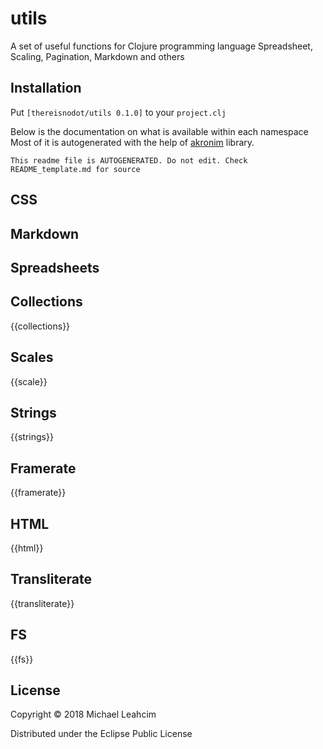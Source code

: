 # utils

A set of useful functions for Clojure programming language
Spreadsheet, Scaling, Pagination, Markdown and others


## Installation 
Put 
`[thereisnodot/utils 0.1.0]` to your `project.clj`

Below is the documentation on what is available within each namespace
Most of it is autogenerated with the help of
[akronim](https://github.com/MichaelLeachim/akronim) library. 

```
This readme file is AUTOGENERATED. Do not edit. Check README_template.md for source
```

## CSS
## Markdown
## Spreadsheets

## Collections
{{collections}}
## Scales
{{scale}}
## Strings
{{strings}}
## Framerate
{{framerate}}
## HTML
{{html}}
## Transliterate
{{transliterate}}
## FS
{{fs}}

## License

Copyright © 2018 Michael Leahcim

Distributed under the Eclipse Public License 
